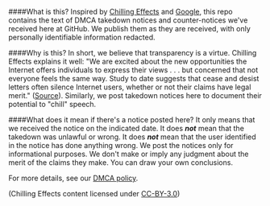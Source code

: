 ####What is this? 
Inspired by [Chilling Effects](http://www.chillingeffects.org/about) and [Google](https://developers.google.com/storage/docs/dmca), this repo contains the text of DMCA takedown notices and counter-notices we've received here at GitHub. We publish them as they are received, with only personally identifiable information redacted.

####Why is this?
In short, we believe that transparency is a virtue. Chilling Effects explains it well: "We are excited about the new opportunities the Internet offers individuals to express their views . . . but concerned that not everyone feels the same way. Study to date suggests that cease and desist letters often silence Internet users, whether or not their claims have legal merit." ([Source](http://www.chillingeffects.org/about)). Similarly, we post takedown notices here to document their potential to "chill" speech.

####What does it mean if there's a notice posted here?
It only means that we received the notice on the indicated date. It does ***not*** mean that the takedown was unlawful or wrong. It does ***not*** mean that the user identified in the notice has done anything wrong. We post the notices only for informational purposes. We don't make or imply any judgment about the merit of the claims they make. You can draw your own conclusions.

For more details, see our [DMCA policy](http://help.github.com/dmca-takedown/).


(Chilling Effects content licensed under [CC-BY-3.0](http://creativecommons.org/licenses/by/3.0/us/)) 
